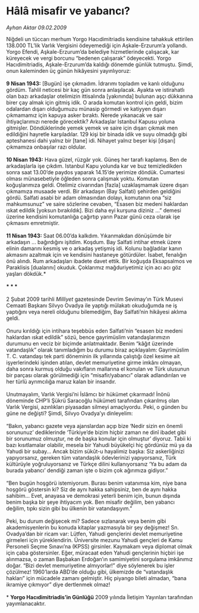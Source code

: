 # Hâlâ misafir ve yabancı?

*Ayhan Aktar 09.02.2009*

<div class="taraf_structure_2col_1zq">
<div class="margen_n">



 <p>Niğdeli un tüccarı merhum Yorgo Hacıdimitriadis kendisine tahakkuk ettirilen 138.000 TL’lik Varlık Vergisini ödeyemediği için Aşkale-Erzurum’a yollandı. Yorgo Efendi, Aşkale-Erzurum’da belediye hizmetlerinde çalışacak, kar küreyecek ve vergi borcunu “bedenen çalışarak” ödeyecekti. Yorgo Hacıdimitriadis, Aşkale-Erzurum’da kaldığı dönemde günlük tutmuştu. Şimdi, onun kaleminden üç günün hikâyesini yayınlıyoruz:<b> <br/><br/>9 Nisan 1943:</b> [Bugün] işe çıkmadım. İdrarımı topladım ve kanlı olduğunu gördüm. Tahlil neticesi bir kaç gün sonra anlaşılacak. Ayakta ve istirahatlı olan bazı arkadaşlar otelimizin ittisalında [yakınında] bulunan aşçı dükkanına birer çay almak için gitmiş idik. O arada komutan kontrol için geldi, bizim odalardan dışarı olduğumuzu münasip görmedi ve katiyyen dışarı çıkmamamız için kapuya asker bıraktı. Nerede yıkanacak ve sair ihtiyaçlarımızı nerede görecektik? Arkadaşlar Istanbul Kapusu yoluna gitmişler. Döndüklerinde yemek yemek ve saire için dışarı çıkmak men edildiğini hayretle karşıladılar. 129 kişi bir binada idik ve suyu olmadığı gibi apteshanesi dahi yalnız bir [tane] idi. Nihayet yalnız beşer kişi [dışarı] çıkmamıza onbaşılar razı oldular.<b> <br/><br/>10 Nisan 1943:</b> Hava güzel, rüzgâr yok. Güneş her tarafı kaplamış. Ben de arkadaşlarla işe çıkdım. Istanbul Kapu yolunda kar ve buz temizledikden sonra saat 13.00’de paydos yaparak 14.15’de yerimize döndük. Cumartesi olması münasebetiyle öğleden sonra çalışmak yoktu. Komutan koğuşlarımıza geldi. Otelimiz civarından [fazla] uzaklaşmamak üzere dışarı çıkmamıza musaade verdi. Bir arkadaşın (Bay Salfati) şehirden geldiğini gördü. Salfati asabi bir adam olmasından dolayı, komutanın ona “siz mahkumsunuz” ve saire sözlerine cevaben, “Esasen biz medeni haklardan ıskat edildik [yoksun bırakıldık]. Bizi daha eyi kurşuna diziniz ...” demesi üzerine kendisini komutanlığa çağırtıp yarın Pazar günü ceza olarak işe çıkmasını emretmiştir.<b> <br/><br/>11 Nisan 1943:</b> Saat 06.00’da kalkdım. Yıkanmakdan dönüşümde bir arkadaşın ... bağırdığını işitdim. Koşdum. Bay Salfati intihar etmek üzere elinin damarını kesmiş ve o arkadaş yetişmiş idi. Kolunu bağladılar kanın akmasını azaltmak için ve kendisini hastaneye götürdüler. İsabet, fenalığın önü alındı. Rum arkadaşları ibadete davet ettik. Bir koğuşda Eksapsalmos ve Paraklisis [dualarını] okuduk. Çoklarımız mağduriyetimiz için acı acı göz yaşları dökdük.*<b> <br/><br/>* * *</b> <br/><br/>2 Şubat 2009 tarihli <i>Milliyet</i> gazetesinde Devrim Sevimay’ın Türk Musevi Cemaati Başkanı Silvyo Ovadya ile yaptığı mülakatı okuduğumda ne iş yaptığını veya nereli olduğunu bilemediğim, Bay Salfati’nin hikâyesi aklıma geldi. <br/><br/>Onuru kırıldığı için intihara teşebbüs eden Salfati’nin “esasen biz medeni haklardan ıskat edildik” sözü, bence gayrimüslim vatandaşlarımızın durumunu en veciz bir biçimde anlatmaktadır. Benim “kâğıt üzerinde vatandaşlık” olarak tanımladığım bu durumu biraz açıklayalım: Gayrimüslim T. C. vatandaşı tek parti döneminin ilk yıllarında çalıştığı özel kesime ait işyerlerindeki işinden atılan, devlet memuriyetine girme imkânı olmayan, daha sonra kurmuş olduğu vakıfların mallarına el konulan ve Türk ulusunun bir parçası olarak görülmediği için “misafir/yabancı” olarak adlandırılan ve her türlü ayrımcılığa maruz kalan bir insandır. <br/><br/>Unutmayalım, Varlık Vergisi’ni İslâmcı bir hükümet çıkarmadı! İnönü döneminde CHP’li Şükrü Saracoğlu hükümeti tarafından çıkarılmış olan Varlık Vergisi, azınlıkları piyasadan silmeyi amaçlıyordu. Peki, o günden bu güne ne değişti? Şimdi, Silvyo Ovadya’yı dinleyelim: <br/><br/>“Bakın, yabancı gazete veya ajanslardan açıp bize ‘Nedir sizin en önemli sorununuz’ dediklerinde ‘Türkiye’de bizim hiçbir zaman ne dinî ibadet gibi bir sorunumuz olmuştur, ne de başka konular için olmuştur’ diyoruz. Tabii ki bazı kısıtlamalar olabilir, mesela bir Yahudi büyükelçi hiç gördünüz mü ya da Yahudi bir subay... Ancak bizim sükût-u hayalimiz başka: Siz askerliğinizi yapıyorsanız, gereken tüm vatandaşlık ödevlerinizi yapıyorsanız, Türk kültürüyle yoğruluyorsanız ve Türkçe dilini kullanıyorsanız ‘Ya bu adam da burada yabancı’ dendiği zaman işte o bizim çok ağırımıza gidiyor.” <br/><br/>“Ben bugün hoşgörü istemiyorum. Burası benim vatanımsa kim, niye bana hoşgörü göstersin ki? Siz de aynı hakka sahipsiniz, ben de aynı hakka sahibim... Evet, anayasa ve demokrasi yeterli benim için, bunun dışında benim başka bir şeye ihtiyacım yok. Ben misafir değilim, ben yabancı değilim, tıpkı sizin gibi bu ülkenin bir vatandaşıyım.” <br/><br/>Peki, bu durum değişecek mi? Sadece sızlanarak veya benim gibi akademisyenlerin bu konuda kitaplar yazmasıyla bir şey değişmez! Sn. Ovadya’dan bir ricam var: Lütfen, Yahudi gençlerini devlet memuriyetine girmeleri için yüreklendirin. Üniversite mezunu Yahudi gençleri de Kamu Personeli Seçme Sınavı’na (KPSS) girsinler. Kaymakam veya diplomat olmak için çaba göstersinler. Eğer, müracaat eden Yahudi gençlerinin hiçbiri işe alınmazsa, o zaman Başbakan Erdoğan’ın samimiyetini sorgulama imkânımız doğar. “Bizi devlet memuriyetine almıyorlar!” diye söylenerek bu işler çözülmez! 1960’larda ABD’de olduğu gibi, ülkemizde de “vatandaşlık hakları” için mücadele zamanı gelmiştir. Hiç piyango bileti almadan, “bana ikramiye çıkmıyor” diye dertlenmek olmaz! <br/><br/>* <b>Yorgo Hacıdimitriadis’in Günlüğü</b> 2009 yılında İletişim Yayınları tarafından yayımlanacaktır.</p>

<br/>


<div id="taraf_not">
</div>

</div>


</div>
